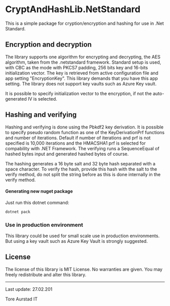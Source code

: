﻿# CryptAndHashLib.NetStandard

This is a simple package for cryption/encryption and hashing for use in .Net Standard.

## Encryption and decryption
The library supports one algorithm for encrypting and decrypting, the AES algorithm, taken from the 
.netstandard framework. Standard setup is used, with CBC as the mode with PKCS7 padding, 256 bits key and 16-bits initialization vector.
The key is retrieved from active configuration file and app setting "EncryptionKey". This library demands that you have this app setting.
The library does not support key vaults such as Azure Key vault. 

It is possible to specify initialization vector to the encryption, if not the auto-generated IV is selected.

## Hashing and verifying
Hashing and verifying is done using the Pbkdf2 key derivation. It is possible to specify pseudo random function as one of the KeyDerivationPrf functions and number of iterations.
Default if number of iterations and prf is not specified is 10,000 iterations and the HMACSHA1 prf is selected for compability with .NET Framework.
The verifying runs a SequenceEqual of hashed bytes input and generated hashed bytes of course. 

The hashing generates a 16 byte salt and 32 byte hash separated with a space character. To verify the hash, provide this hash with the salt to the verify method, do not 
split the string before as this is done internally in the verify method.

#### Generating new nuget package
Just run this dotnet command:

```bash
dotnet pack
```


### Use in production environment
This library could be used for small scale use in production environments. But using a key vault such as Azure Key Vault is strongly suggested.


## License 

The license of this library is MIT License. No warranties are given. You may freely redistribute and alter this library.


<hr />

Last update: 27.02.201

Tore Aurstad IT